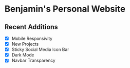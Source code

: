 # Benjamin's Personal Website 

## Recent Additions
- [X] Mobile Responsivity
- [X] New Projects
- [X] Sticky Social Media Icon Bar
- [X] Dark Mode
- [X] Navbar Transparency
